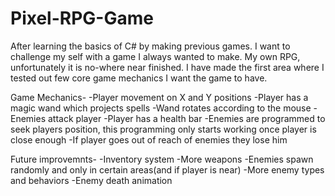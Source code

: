 # Pixel-RPG-Game

After learning the basics of C# by making previous games. I want to challenge my self with a game I always wanted to make.
My own RPG, unfortunately it is no-where near finished. I have made the first area where I tested out few core game mechanics
I want the game to have.

Game Mechanics-
  -Player movement on X and Y positions
  -Player has a magic wand which projects spells
  -Wand rotates according to the mouse 
  -Enemies attack player
  -Player has a health bar 
  -Enemies are programmed to seek players position, this programming only starts working once player is close enough
  -If player goes out of reach of enemies they lose him
  
 Future improvemnts-
  -Inventory system
  -More weapons
  -Enemies spawn randomly and only in certain areas(and if player is near)
  -More enemy types and behaviors 
  -Enemy death animation
